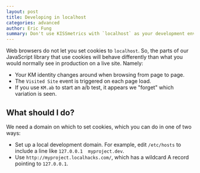 ```yaml
---
layout: post
title: Developing in localhost
categories: advanced
author: Eric Fung
summary: Don't use KISSmetrics with `localhost` as your development environment; provide a custom domain name to set your cookies.
---
```

Web browsers do not let you set cookies to `localhost`. So, the parts of our JavaScript library that use cookies will behave differently than what you would normally see in production on a live site. Namely:

* Your KM identity changes around when browsing from page to page.
* The `Visited Site` event is triggered on each page load.
* If you use `KM.ab` to start an a/b test, it appears we "forget" which variation is seen.

## What should I do?

We need a domain on which to set cookies, which you can do in one of two ways:

* Set up a local development domain. For example, edit `/etc/hosts` to include a line like `127.0.0.1  myproject.dev`.
* Use `http://myproject.localhacks.com/`, which has a wildcard A record pointing to `127.0.0.1`.